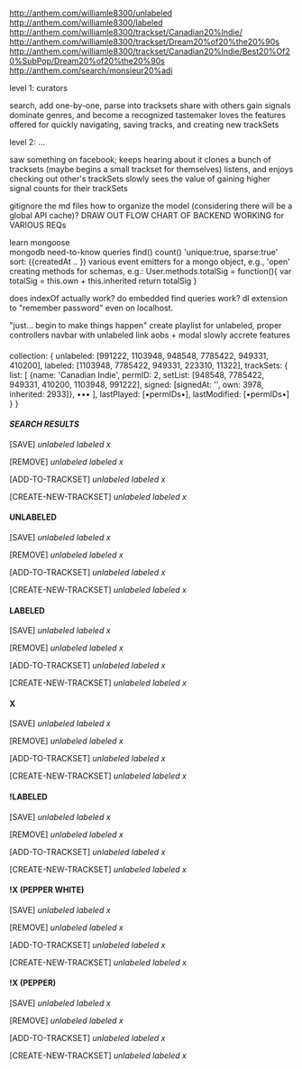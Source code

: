 http://anthem.com/williamle8300/unlabeled
http://anthem.com/williamle8300/labeled
http://anthem.com/williamle8300/trackset/Canadian20%Indie/
http://anthem.com/williamle8300/trackset/Dream20%of20%the20%90s
http://anthem.com/williamle8300/trackset/Canadian20%Indie/Best20%Of20%SubPop/Dream20%of20%the20%90s
http://anthem.com/search/monsieur20%adi


level 1: curators

search, add one-by-one, parse into tracksets
share with others
gain signals
dominate genres, and become a recognized tastemaker
loves the features offered for quickly navigating, saving tracks, and creating new trackSets

level 2: ...

saw something on facebook; keeps hearing about it
clones a bunch of tracksets (maybe begins a small trackset for themselves)
listens, and enjoys checking out other's trackSets
slowly sees the value of gaining higher signal counts for their trackSets


gitignore the md files
how to organize the model (considering there will be a global API cache)?
DRAW OUT FLOW CHART OF BACKEND WORKING for VARIOUS REQs


learn mongoose						
	mongodb 
	need-to-know queries
		find()
		count()
	'unique:true, sparse:true'
	sort: ({createdAt .. })
	various event emitters for a mongo object, e.g., 'open'
	creating methods for schemas, e.g.:
		User.methods.totalSig = function(){
			var totalSig = this.own + this.inherited
			return totalSig
		}


does indexOf actually work? do embedded find queries work?
dl extension to "remember password" even on localhost.

"just... begin to make things happen"
create playlist for unlabeled, proper controllers
navbar with unlabeled link
aobs + modal
slowly accrete features

####
collection: {
	unlabeled: [991222, 1103948, 948548, 7785422, 949331, 410200],
	labeled: [1103948, 7785422, 949331, 223310, 11322],
	trackSets: {
		list: [ {name: 'Canadian Indie', permID: 2, setList: [948548, 7785422, 949331, 410200, 1103948, 991222], signed: [signedAt: '', own: 3978, inherited: 2933]}, ••• ],
		lastPlayed: [•permIDs•],
		lastModified: [•permIDs•]
	}
}
####

#### *SEARCH RESULTS*

[SAVE]
_unlabeled_
_labeled_
_x_

[REMOVE]
_unlabeled_
_labeled_
_x_

[ADD-TO-TRACKSET]
_unlabeled_
_labeled_
_x_

[CREATE-NEW-TRACKSET]
_unlabeled_
_labeled_
_x_

#### UNLABELED

[SAVE]
_unlabeled_
_labeled_
_x_

[REMOVE]
_unlabeled_
_labeled_
_x_

[ADD-TO-TRACKSET]
_unlabeled_
_labeled_
_x_

[CREATE-NEW-TRACKSET]
_unlabeled_
_labeled_
_x_

#### LABELED

[SAVE]
_unlabeled_
_labeled_
_x_

[REMOVE]
_unlabeled_
_labeled_
_x_

[ADD-TO-TRACKSET]
_unlabeled_
_labeled_
_x_

[CREATE-NEW-TRACKSET]
_unlabeled_
_labeled_
_x_

#### X

[SAVE]
_unlabeled_
_labeled_
_x_

[REMOVE]
_unlabeled_
_labeled_
_x_

[ADD-TO-TRACKSET]
_unlabeled_
_labeled_
_x_

[CREATE-NEW-TRACKSET]
_unlabeled_
_labeled_
_x_

#### !LABELED

[SAVE]
_unlabeled_
_labeled_
_x_

[REMOVE]
_unlabeled_
_labeled_
_x_

[ADD-TO-TRACKSET]
_unlabeled_
_labeled_
_x_

[CREATE-NEW-TRACKSET]
_unlabeled_
_labeled_
_x_

#### !X (PEPPER WHITE)

[SAVE]
_unlabeled_
_labeled_
_x_

[REMOVE]
_unlabeled_
_labeled_
_x_

[ADD-TO-TRACKSET]
_unlabeled_
_labeled_
_x_

[CREATE-NEW-TRACKSET]
_unlabeled_
_labeled_
_x_


#### !X (PEPPER)

[SAVE]
_unlabeled_
_labeled_
_x_

[REMOVE]
_unlabeled_
_labeled_
_x_

[ADD-TO-TRACKSET]
_unlabeled_
_labeled_
_x_

[CREATE-NEW-TRACKSET]
_unlabeled_
_labeled_
_x_